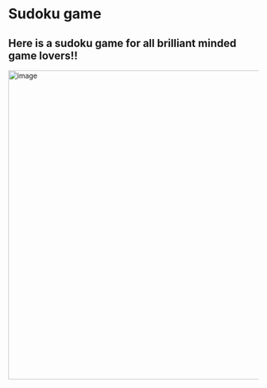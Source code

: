 # Sudoku game
## Here is a sudoku game for all brilliant minded game lovers!!

<img width="622" alt="image" src="https://user-images.githubusercontent.com/60142374/173732474-bc203ab0-d5f9-46df-bd72-680c8c006ee8.png">
